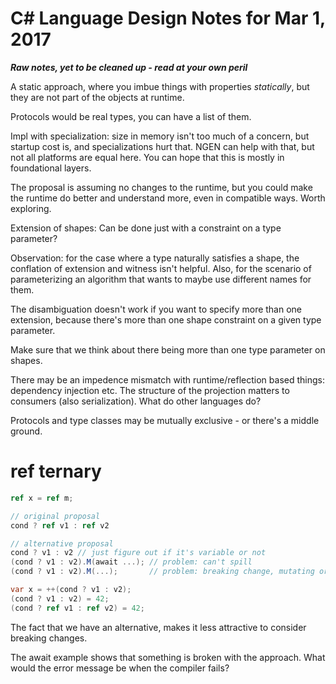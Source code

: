 # C# Language Design Notes for Mar 1, 2017

***Raw notes, yet to be cleaned up - read at your own peril***



A static approach, where you imbue things with properties *statically*, but they are not part of the objects at runtime.

Protocols would be real types, you can have a list of them.

Impl with specialization: size in memory isn't too much of a concern, but startup cost is, and specializations hurt that. NGEN can help with that, but not all platforms are equal here. You can hope that this is mostly in foundational layers.

The proposal is assuming no changes to the runtime, but you could make the runtime do better and understand more, even in compatible ways. Worth exploring.

Extension of shapes: Can be done just with a constraint on a type parameter?

Observation: for the case where a type naturally satisfies a shape, the conflation of extension and witness isn't helpful. Also, for the scenario of parameterizing an algorithm that wants to maybe use different names for them.

The disambiguation doesn't work if you want to specify more than one extension, because there's more than one shape constraint on a given type parameter.

Make sure that we think about there being more than one type parameter on shapes.

There may be an impedence mismatch with runtime/reflection based things: dependency injection etc. The structure of the projection matters to consumers (also serialization). What do other languages do?

Protocols and type classes may be mutually exclusive - or there's a middle ground. 


# ref ternary

``` c#
ref x = ref m;

// original proposal
cond ? ref v1 : ref v2

// alternative proposal
cond ? v1 : v2 // just figure out if it's variable or not
(cond ? v1 : v2).M(await ...); // problem: can't spill
(cond ? v1 : v2).M(...);       // problem: breaking change, mutating original variable

var x = ++(cond ? v1 : v2);
(cond ? v1 : v2) = 42;
(cond ? ref v1 : ref v2) = 42;
```

The fact that we have an alternative, makes it less attractive to consider breaking changes.

The await example shows that something is broken with the approach. What would the error message be when the compiler fails?
